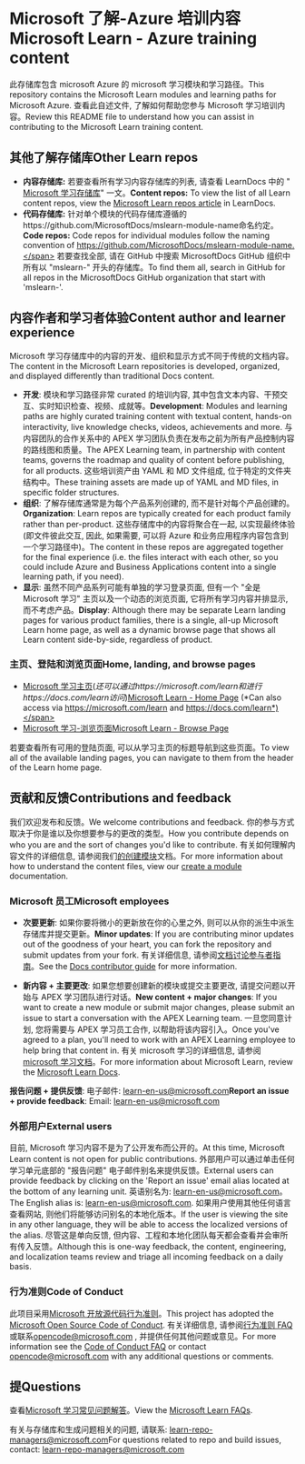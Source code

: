# <a name="microsoft-learn---azure-training-content"></a><span data-ttu-id="3cd20-101">Microsoft 了解-Azure 培训内容</span><span class="sxs-lookup"><span data-stu-id="3cd20-101">Microsoft Learn - Azure training content</span></span>

<span data-ttu-id="3cd20-102">此存储库包含 microsoft Azure 的 microsoft 学习模块和学习路径。</span><span class="sxs-lookup"><span data-stu-id="3cd20-102">This repository contains the Microsoft Learn modules and learning paths for Microsoft Azure.</span></span> <span data-ttu-id="3cd20-103">查看此自述文件, 了解如何帮助您参与 Microsoft 学习培训内容。</span><span class="sxs-lookup"><span data-stu-id="3cd20-103">Review this README file to understand how you can assist in contributing to the Microsoft Learn training content.</span></span>

## <a name="other-learn-repos"></a><span data-ttu-id="3cd20-104">其他了解存储库</span><span class="sxs-lookup"><span data-stu-id="3cd20-104">Other Learn repos</span></span>  

* <span data-ttu-id="3cd20-105">**内容存储库:** 若要查看所有学习内容存储库的列表, 请查看 LearnDocs 中的 " [Microsoft 学习存储库](https://review.docs.microsoft.com/en-us/learn-docs/docs/repos-msft-learn)" 一文。</span><span class="sxs-lookup"><span data-stu-id="3cd20-105">**Content repos:** To view the list of all Learn content repos, view the [Microsoft Learn repos article](https://review.docs.microsoft.com/en-us/learn-docs/docs/repos-msft-learn) in LearnDocs.</span></span>
* <span data-ttu-id="3cd20-106">**代码存储库:** 针对单个模块的代码存储库遵循的https://github.com/MicrosoftDocs/mslearn-module-name命名约定。</span><span class="sxs-lookup"><span data-stu-id="3cd20-106">**Code repos:** Code repos for individual modules follow the naming convention of https://github.com/MicrosoftDocs/mslearn-module-name.</span></span> <span data-ttu-id="3cd20-107">若要查找全部, 请在 GitHub 中搜索 MicrosoftDocs GitHub 组织中所有以 "mslearn-" 开头的存储库。</span><span class="sxs-lookup"><span data-stu-id="3cd20-107">To find them all, search in GitHub for all repos in the MicrosoftDocs GitHub organization that start with 'mslearn-'.</span></span>

## <a name="content-author-and-learner-experience"></a><span data-ttu-id="3cd20-108">内容作者和学习者体验</span><span class="sxs-lookup"><span data-stu-id="3cd20-108">Content author and learner experience</span></span>

<span data-ttu-id="3cd20-109">Microsoft 学习存储库中的内容的开发、组织和显示方式不同于传统的文档内容。</span><span class="sxs-lookup"><span data-stu-id="3cd20-109">The content in the Microsoft Learn repositories is developed, organized, and displayed differently than traditional Docs content.</span></span>

* <span data-ttu-id="3cd20-110">**开发**: 模块和学习路径非常 curated 的培训内容, 其中包含文本内容、干预交互、实时知识检查、视频、成就等。</span><span class="sxs-lookup"><span data-stu-id="3cd20-110">**Development**: Modules and learning paths are highly curated training content with textual content, hands-on interactivity, live knowledge checks, videos, achievements and more.</span></span> <span data-ttu-id="3cd20-111">与内容团队的合作关系中的 APEX 学习团队负责在发布之前为所有产品控制内容的路线图和质量。</span><span class="sxs-lookup"><span data-stu-id="3cd20-111">The APEX Learning team, in partnership with content teams, governs the roadmap and quality of content before publishing, for all products.</span></span> <span data-ttu-id="3cd20-112">这些培训资产由 YAML 和 MD 文件组成, 位于特定的文件夹结构中。</span><span class="sxs-lookup"><span data-stu-id="3cd20-112">These training assets are made up of YAML and MD files, in specific folder structures.</span></span>
* <span data-ttu-id="3cd20-113">**组织**: 了解存储库通常是为每个产品系列创建的, 而不是针对每个产品创建的。</span><span class="sxs-lookup"><span data-stu-id="3cd20-113">**Organization**: Learn repos are typically created for each product family rather than per-product.</span></span> <span data-ttu-id="3cd20-114">这些存储库中的内容将聚合在一起, 以实现最终体验 (即文件彼此交互, 因此, 如果需要, 可以将 Azure 和业务应用程序内容包含到一个学习路径中)。</span><span class="sxs-lookup"><span data-stu-id="3cd20-114">The content in these repos are aggregated together for the final experience (i.e. the files interact with each other, so you could include Azure and Business Applications content into a single learning path, if you need).</span></span>
* <span data-ttu-id="3cd20-115">**显示**: 虽然不同产品系列可能有单独的学习登录页面, 但有一个 "全是 Microsoft 学习" 主页以及一个动态的浏览页面, 它将所有学习内容并排显示, 而不考虑产品。</span><span class="sxs-lookup"><span data-stu-id="3cd20-115">**Display**: Although there may be separate Learn landing pages for various product families, there is a single, all-up Microsoft Learn home page, as well as a dynamic browse page that shows all Learn content side-by-side, regardless of product.</span></span>

### <a name="home-landing-and-browse-pages"></a><span data-ttu-id="3cd20-116">主页、登陆和浏览页面</span><span class="sxs-lookup"><span data-stu-id="3cd20-116">Home, landing, and browse pages</span></span>

* <span data-ttu-id="3cd20-117">[Microsoft 学习主页](https://docs.microsoft.com/learn/)(*还可以通过https://microsoft.com/learn和进行https://docs.com/learn访问*)</span><span class="sxs-lookup"><span data-stu-id="3cd20-117">[Microsoft Learn - Home Page](https://docs.microsoft.com/learn/) (*Can also access via https://microsoft.com/learn and https://docs.com/learn*)</span></span>
* [<span data-ttu-id="3cd20-118">Microsoft 学习-浏览页面</span><span class="sxs-lookup"><span data-stu-id="3cd20-118">Microsoft Learn - Browse Page</span></span>](https://docs.microsoft.com/learn/browse/)

<span data-ttu-id="3cd20-119">若要查看所有可用的登陆页面, 可以从学习主页的标题导航到这些页面。</span><span class="sxs-lookup"><span data-stu-id="3cd20-119">To view all of the available landing pages, you can navigate to them from the header of the Learn home page.</span></span>

## <a name="contributions-and-feedback"></a><span data-ttu-id="3cd20-120">贡献和反馈</span><span class="sxs-lookup"><span data-stu-id="3cd20-120">Contributions and feedback</span></span>

<span data-ttu-id="3cd20-121">我们欢迎发布和反馈。</span><span class="sxs-lookup"><span data-stu-id="3cd20-121">We welcome contributions and feedback.</span></span> <span data-ttu-id="3cd20-122">你的参与方式取决于你是谁以及你想要参与的更改的类型。</span><span class="sxs-lookup"><span data-stu-id="3cd20-122">How you contribute depends on who you are and the sort of changes you'd like to contribute.</span></span> <span data-ttu-id="3cd20-123">有关如何理解内容文件的详细信息, 请参阅我们[的创建模块](https://review.docs.microsoft.com/learn-docs/docs/create-a-module?branch=master#implementation)文档。</span><span class="sxs-lookup"><span data-stu-id="3cd20-123">For more information about how to understand the content files, view our [create a module](https://review.docs.microsoft.com/learn-docs/docs/create-a-module?branch=master#implementation) documentation.</span></span>

### <a name="microsoft-employees"></a><span data-ttu-id="3cd20-124">Microsoft 员工</span><span class="sxs-lookup"><span data-stu-id="3cd20-124">Microsoft employees</span></span>

* <span data-ttu-id="3cd20-125">**次要更新**: 如果你要将微小的更新放在你的心里之外, 则可以从你的派生中派生存储库并提交更新。</span><span class="sxs-lookup"><span data-stu-id="3cd20-125">**Minor updates**: If you are contributing minor updates out of the goodness of your heart, you can fork the repository and submit updates from your fork.</span></span> <span data-ttu-id="3cd20-126">有关详细信息, 请参阅[文档讨论参与者指南](https://review.docs.microsoft.com/help/contribute/)。</span><span class="sxs-lookup"><span data-stu-id="3cd20-126">See the [Docs contributor guide](https://review.docs.microsoft.com/help/contribute/) for more information.</span></span>

* <span data-ttu-id="3cd20-127">**新内容 + 主要更改**: 如果您想要创建新的模块或提交主要更改, 请提交问题以开始与 APEX 学习团队进行对话。</span><span class="sxs-lookup"><span data-stu-id="3cd20-127">**New content + major changes**: If you want to create a new module or submit major changes, please submit an issue to start a conversation with the APEX Learning team.</span></span> <span data-ttu-id="3cd20-128">一旦您同意计划, 您将需要与 APEX 学习员工合作, 以帮助将该内容引入。</span><span class="sxs-lookup"><span data-stu-id="3cd20-128">Once you've agreed to a plan, you'll need to work with an APEX Learning employee to help bring that content in.</span></span> <span data-ttu-id="3cd20-129">有关 microsoft 学习的详细信息, 请参阅[microsoft 学习文档](https://review.docs.microsoft.com/learn-docs/docs/?branch)。</span><span class="sxs-lookup"><span data-stu-id="3cd20-129">For more information about Microsoft Learn, review the [Microsoft Learn Docs](https://review.docs.microsoft.com/learn-docs/docs/?branch).</span></span>

<span data-ttu-id="3cd20-130">**报告问题 + 提供反馈**: 电子邮件: [learn-en-us@microsoft.com](learn-en-us@microsoft.com)</span><span class="sxs-lookup"><span data-stu-id="3cd20-130">**Report an issue + provide feedback**: Email: [learn-en-us@microsoft.com](learn-en-us@microsoft.com)</span></span>

### <a name="external-users"></a><span data-ttu-id="3cd20-131">外部用户</span><span class="sxs-lookup"><span data-stu-id="3cd20-131">External users</span></span>

<span data-ttu-id="3cd20-132">目前, Microsoft 学习内容不是为了公开发布而公开的。</span><span class="sxs-lookup"><span data-stu-id="3cd20-132">At this time, Microsoft Learn content is not open for public contributions.</span></span> <span data-ttu-id="3cd20-133">外部用户可以通过单击任何学习单元底部的 "报告问题" 电子邮件别名来提供反馈。</span><span class="sxs-lookup"><span data-stu-id="3cd20-133">External users can provide feedback by clicking on the 'Report an issue' email alias located at the bottom of any learning unit.</span></span> <span data-ttu-id="3cd20-134">英语别名为: learn-en-us@microsoft.com。</span><span class="sxs-lookup"><span data-stu-id="3cd20-134">The English alias is: learn-en-us@microsoft.com.</span></span> <span data-ttu-id="3cd20-135">如果用户使用其他任何语言查看网站, 则他们将能够访问别名的本地化版本。</span><span class="sxs-lookup"><span data-stu-id="3cd20-135">If the user is viewing the site in any other language, they will be able to access the localized versions of the alias.</span></span> <span data-ttu-id="3cd20-136">尽管这是单向反馈, 但内容、工程和本地化团队每天都会查看并会审所有传入反馈。</span><span class="sxs-lookup"><span data-stu-id="3cd20-136">Although this is one-way feedback, the content, engineering, and localization teams review and triage all incoming feedback on a daily basis.</span></span>

### <a name="code-of-conduct"></a><span data-ttu-id="3cd20-137">行为准则</span><span class="sxs-lookup"><span data-stu-id="3cd20-137">Code of Conduct</span></span>

<span data-ttu-id="3cd20-138">此项目采用[Microsoft 开放源代码行为准则](https://opensource.microsoft.com/codeofconduct/)。</span><span class="sxs-lookup"><span data-stu-id="3cd20-138">This project has adopted the [Microsoft Open Source Code of Conduct](https://opensource.microsoft.com/codeofconduct/).</span></span> <span data-ttu-id="3cd20-139">有关详细信息, 请参阅[行为准则 FAQ](https://opensource.microsoft.com/codeofconduct/faq/)或联系[opencode@microsoft.com](mailto:opencode@microsoft.com) , 并提供任何其他问题或意见。</span><span class="sxs-lookup"><span data-stu-id="3cd20-139">For more information see the [Code of Conduct FAQ](https://opensource.microsoft.com/codeofconduct/faq/) or contact [opencode@microsoft.com](mailto:opencode@microsoft.com) with any additional questions or comments.</span></span>

## <a name="questions"></a><span data-ttu-id="3cd20-140">提</span><span class="sxs-lookup"><span data-stu-id="3cd20-140">Questions</span></span>

<span data-ttu-id="3cd20-141">查看[Microsoft 学习常见问题解答](https://review.docs.microsoft.com/learn-docs/docs/microsoftlearn-faq?branch=master)。</span><span class="sxs-lookup"><span data-stu-id="3cd20-141">View the [Microsoft Learn FAQs](https://review.docs.microsoft.com/learn-docs/docs/microsoftlearn-faq?branch=master).</span></span>

<span data-ttu-id="3cd20-142">有关与存储库和生成问题相关的问题, 请联系: [learn-repo-managers@microsoft.com](mailto:learn-repo-managers@microsoft.com)</span><span class="sxs-lookup"><span data-stu-id="3cd20-142">For questions related to repo and build issues, contact: [learn-repo-managers@microsoft.com](mailto:learn-repo-managers@microsoft.com)</span></span>
